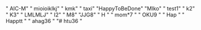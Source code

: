 " AIC-M" 
" mioioiklkj" 
" kmk" 
" taxi" 
"HappyToBeDone" 
"Mlko" 
" test1" 
" k2" 
" K3" 
" LMLMLJ" 
" I2\" 
" M8" 
"JJG8" 
" H " 
" mom*7 " 
" OKU9 " 
" Hap " 
" Happtt " 
" ahag36 " 
"# htu36 " 
